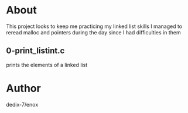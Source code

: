 # About
This project looks to keep me practicing my linked list skills
I managed to reread malloc and pointers during the day since I had difficulties in them

## 0-print_listint.c
prints the elements of a linked list

# Author
dedix-7/enox